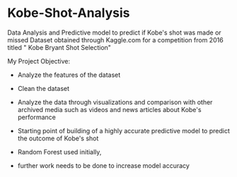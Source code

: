 # Kobe-Shot-Analysis
Data Analysis and Predictive model to predict if Kobe's shot was made or missed
Dataset obtained through Kaggle.com for a competition from 2016 titled " Kobe Bryant Shot Selection"

My Project Objective: 
- Analyze the features of the dataset
- Clean the dataset
- Analyze the data through visualizations and comparison with other archived media such as videos and news articles about Kobe's performance 
- Starting point of building of a highly accurate predictive model to predict the outcome of Kobe's shot

- Random Forest used initially, 
- further work needs to be done to increase model accuracy

